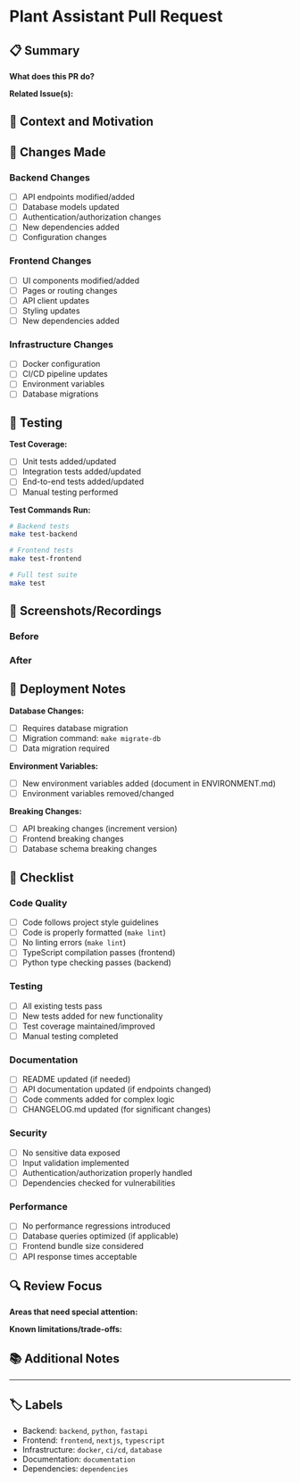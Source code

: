 # Plant Assistant Pull Request

## 📋 Summary
<!-- Provide a clear and concise description of what this PR does -->

**What does this PR do?**


**Related Issue(s):** <!-- Link to GitHub issues, e.g., "Fixes #123" or "Closes #456" -->


## 🧠 Context and Motivation
<!-- Why is this change needed? What problem does it solve? -->


## 🔧 Changes Made
<!-- List the main changes in this PR -->

### Backend Changes
- [ ] API endpoints modified/added
- [ ] Database models updated
- [ ] Authentication/authorization changes
- [ ] New dependencies added
- [ ] Configuration changes

### Frontend Changes
- [ ] UI components modified/added
- [ ] Pages or routing changes
- [ ] API client updates
- [ ] Styling updates
- [ ] New dependencies added

### Infrastructure Changes
- [ ] Docker configuration
- [ ] CI/CD pipeline updates
- [ ] Environment variables
- [ ] Database migrations

## 🧪 Testing
<!-- Describe how you tested your changes -->

**Test Coverage:**
- [ ] Unit tests added/updated
- [ ] Integration tests added/updated
- [ ] End-to-end tests added/updated
- [ ] Manual testing performed

**Test Commands Run:**
```bash
# Backend tests
make test-backend

# Frontend tests
make test-frontend

# Full test suite
make test
```

## 📱 Screenshots/Recordings
<!-- If this PR includes UI changes, provide screenshots or recordings -->

### Before
<!-- Screenshot of the UI before your changes -->

### After
<!-- Screenshot of the UI after your changes -->

## 🚀 Deployment Notes
<!-- Any special deployment considerations -->

**Database Changes:**
- [ ] Requires database migration
- [ ] Migration command: `make migrate-db`
- [ ] Data migration required

**Environment Variables:**
- [ ] New environment variables added (document in ENVIRONMENT.md)
- [ ] Environment variables removed/changed

**Breaking Changes:**
- [ ] API breaking changes (increment version)
- [ ] Frontend breaking changes
- [ ] Database schema breaking changes

## 📝 Checklist

### Code Quality
- [ ] Code follows project style guidelines
- [ ] Code is properly formatted (`make lint`)
- [ ] No linting errors (`make lint`)
- [ ] TypeScript compilation passes (frontend)
- [ ] Python type checking passes (backend)

### Testing
- [ ] All existing tests pass
- [ ] New tests added for new functionality
- [ ] Test coverage maintained/improved
- [ ] Manual testing completed

### Documentation
- [ ] README updated (if needed)
- [ ] API documentation updated (if endpoints changed)
- [ ] Code comments added for complex logic
- [ ] CHANGELOG.md updated (for significant changes)

### Security
- [ ] No sensitive data exposed
- [ ] Input validation implemented
- [ ] Authentication/authorization properly handled
- [ ] Dependencies checked for vulnerabilities

### Performance
- [ ] No performance regressions introduced
- [ ] Database queries optimized (if applicable)
- [ ] Frontend bundle size considered
- [ ] API response times acceptable

## 🔍 Review Focus
<!-- Guide reviewers on what to focus on -->

**Areas that need special attention:**


**Known limitations/trade-offs:**


## 📚 Additional Notes
<!-- Any other context, concerns, or notes for reviewers -->


---

## 🏷️ Labels
<!-- These will be added automatically based on changed files -->
- Backend: `backend`, `python`, `fastapi`
- Frontend: `frontend`, `nextjs`, `typescript`
- Infrastructure: `docker`, `ci/cd`, `database`
- Documentation: `documentation`
- Dependencies: `dependencies`